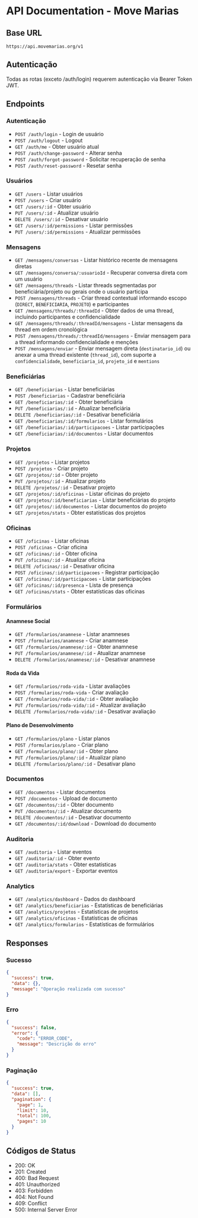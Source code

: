 # API Documentation - Move Marias

## Base URL

`https://api.movemarias.org/v1`

## Autenticação

Todas as rotas (exceto /auth/login) requerem autenticação via Bearer Token JWT.

## Endpoints

### Autenticação

- `POST /auth/login` - Login de usuário
- `POST /auth/logout` - Logout
- `GET /auth/me` - Obter usuário atual
- `POST /auth/change-password` - Alterar senha
- `POST /auth/forgot-password` - Solicitar recuperação de senha
- `POST /auth/reset-password` - Resetar senha

### Usuários

- `GET /users` - Listar usuários
- `POST /users` - Criar usuário
- `GET /users/:id` - Obter usuário
- `PUT /users/:id` - Atualizar usuário
- `DELETE /users/:id` - Desativar usuário
- `GET /users/:id/permissions` - Listar permissões
- `PUT /users/:id/permissions` - Atualizar permissões

### Mensagens

- `GET /mensagens/conversas` - Listar histórico recente de mensagens diretas
- `GET /mensagens/conversa/:usuarioId` - Recuperar conversa direta com um usuário
- `GET /mensagens/threads` - Listar threads segmentadas por beneficiária/projeto ou gerais onde o usuário participa
- `POST /mensagens/threads` - Criar thread contextual informando escopo (`DIRECT`, `BENEFICIARIA`, `PROJETO`) e participantes
- `GET /mensagens/threads/:threadId` - Obter dados de uma thread, incluindo participantes e confidencialidade
- `GET /mensagens/threads/:threadId/mensagens` - Listar mensagens da thread em ordem cronológica
- `POST /mensagens/threads/:threadId/mensagens` - Enviar mensagem para a thread informando confidencialidade e menções
- `POST /mensagens/enviar` - Enviar mensagem direta (`destinatario_id`) ou anexar a uma thread existente (`thread_id`), com suporte a `confidencialidade`, `beneficiaria_id`, `projeto_id` e `mentions`

### Beneficiárias

- `GET /beneficiarias` - Listar beneficiárias
- `POST /beneficiarias` - Cadastrar beneficiária
- `GET /beneficiarias/:id` - Obter beneficiária
- `PUT /beneficiarias/:id` - Atualizar beneficiária
- `DELETE /beneficiarias/:id` - Desativar beneficiária
- `GET /beneficiarias/:id/formularios` - Listar formulários
- `GET /beneficiarias/:id/participacoes` - Listar participações
- `GET /beneficiarias/:id/documentos` - Listar documentos

### Projetos

- `GET /projetos` - Listar projetos
- `POST /projetos` - Criar projeto
- `GET /projetos/:id` - Obter projeto
- `PUT /projetos/:id` - Atualizar projeto
- `DELETE /projetos/:id` - Desativar projeto
- `GET /projetos/:id/oficinas` - Listar oficinas do projeto
- `GET /projetos/:id/beneficiarias` - Listar beneficiárias do projeto
- `GET /projetos/:id/documentos` - Listar documentos do projeto
- `GET /projetos/stats` - Obter estatísticas dos projetos

### Oficinas

- `GET /oficinas` - Listar oficinas
- `POST /oficinas` - Criar oficina
- `GET /oficinas/:id` - Obter oficina
- `PUT /oficinas/:id` - Atualizar oficina
- `DELETE /oficinas/:id` - Desativar oficina
- `POST /oficinas/:id/participacoes` - Registrar participação
- `GET /oficinas/:id/participacoes` - Listar participações
- `GET /oficinas/:id/presenca` - Lista de presença
- `GET /oficinas/stats` - Obter estatísticas das oficinas

### Formulários

#### Anamnese Social

- `GET /formularios/anamnese` - Listar anamneses
- `POST /formularios/anamnese` - Criar anamnese
- `GET /formularios/anamnese/:id` - Obter anamnese
- `PUT /formularios/anamnese/:id` - Atualizar anamnese
- `DELETE /formularios/anamnese/:id` - Desativar anamnese

#### Roda da Vida

- `GET /formularios/roda-vida` - Listar avaliações
- `POST /formularios/roda-vida` - Criar avaliação
- `GET /formularios/roda-vida/:id` - Obter avaliação
- `PUT /formularios/roda-vida/:id` - Atualizar avaliação
- `DELETE /formularios/roda-vida/:id` - Desativar avaliação

#### Plano de Desenvolvimento

- `GET /formularios/plano` - Listar planos
- `POST /formularios/plano` - Criar plano
- `GET /formularios/plano/:id` - Obter plano
- `PUT /formularios/plano/:id` - Atualizar plano
- `DELETE /formularios/plano/:id` - Desativar plano

### Documentos

- `GET /documentos` - Listar documentos
- `POST /documentos` - Upload de documento
- `GET /documentos/:id` - Obter documento
- `PUT /documentos/:id` - Atualizar documento
- `DELETE /documentos/:id` - Desativar documento
- `GET /documentos/:id/download` - Download do documento

### Auditoria

- `GET /auditoria` - Listar eventos
- `GET /auditoria/:id` - Obter evento
- `GET /auditoria/stats` - Obter estatísticas
- `GET /auditoria/export` - Exportar eventos

### Analytics

- `GET /analytics/dashboard` - Dados do dashboard
- `GET /analytics/beneficiarias` - Estatísticas de beneficiárias
- `GET /analytics/projetos` - Estatísticas de projetos
- `GET /analytics/oficinas` - Estatísticas de oficinas
- `GET /analytics/formularios` - Estatísticas de formulários

## Responses

### Sucesso

```json
{
  "success": true,
  "data": {},
  "message": "Operação realizada com sucesso"
}
```

### Erro

```json
{
  "success": false,
  "error": {
    "code": "ERROR_CODE",
    "message": "Descrição do erro"
  }
}
```

### Paginação

```json
{
  "success": true,
  "data": [],
  "pagination": {
    "page": 1,
    "limit": 10,
    "total": 100,
    "pages": 10
  }
}
```

## Códigos de Status

- 200: OK
- 201: Created
- 400: Bad Request
- 401: Unauthorized
- 403: Forbidden
- 404: Not Found
- 409: Conflict
- 500: Internal Server Error
